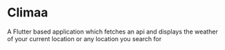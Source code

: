 # Climaa
A Flutter based application which fetches an api and displays the weather of your current location or any location you search for
